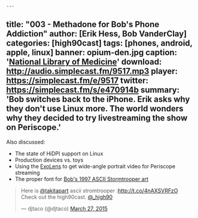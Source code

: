 	---
title: "003 - Methadone for Bob's Phone Addiction"
author: [Erik Hess, Bob VanderClay]
categories: [high90cast]
tags: [phones, android, apple, linux]
banner: opium-den.jpg
caption: '[National Library of Medicine](https://www.flickr.com/photos/nlmhmd/5039688950)'
download: http://audio.simplecast.fm/9517.mp3
player: https://simplecast.fm/e/9517
twitter: https://simplecast.fm/s/e470914b
summary: 'Bob switches back to the iPhone. Erik asks why they don't use Linux more. The world wonders why they decided to try livestreaming the show on Periscope.'
---

Also discussed: 

- The state of HiDPI support on Linux
- Production devices vs. toys
- Using the [ExoLens](http://exolens.com/) to get wide-angle portrait video for Periscope streaming
- The proper font for [Bob's 1997 ASCII Stormtrooper art](https://www.google.com/webhp?sourceid=chrome-instant&ion=1&espv=2&ie=UTF-8#q=bob%20vanderclay%20ascii%20stormtrooper)

<blockquote class="twitter-tweet" lang="en"><p>Here is <a href="https://twitter.com/takitapart">@takitapart</a> ascii stromtrooper :<a href="http://t.co/4nAXSVRFzO">http://t.co/4nAXSVRFzO</a>&#10;Check out the high90cast. <a href="https://twitter.com/_high90">@_high90</a></p>&mdash; djtaco (@djtaco) <a href="https://twitter.com/djtaco/status/581521732277784576">March 27, 2015</a></blockquote>
<script async src="//platform.twitter.com/widgets.js" charset="utf-8"></script>
